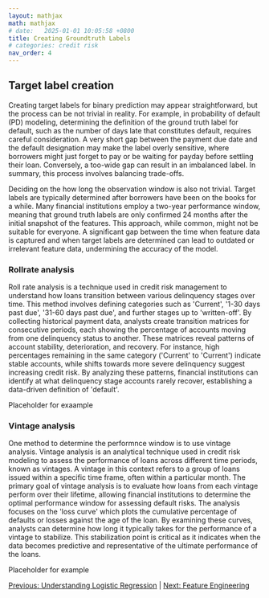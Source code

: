 ```yaml
---
layout: mathjax
math: mathjax
# date:   2025-01-01 10:05:58 +0800
title: Creating Groundtruth Labels
# categories: credit risk
nav_order: 4
---
```


## Target label creation
Creating target labels for binary prediction may appear straightforward, but the process can be not trivial in reality. For example, in probability of default (PD) modeling, determining the definition of the ground truth label for default, such as the number of days late that constitutes default, requires careful consideration. A very short gap between the payment due date and the default designation may make the label overly sensitive, where borrowers might just forget to pay or be waiting for payday before settling their loan. Conversely, a too-wide gap can result in an imbalanced label. In summary, this process involves balancing trade-offs.

Deciding on the how long the observation window is also not trivial. Target labels are typically determined after borrowers have been on the books for a while. Many financial institutions employ a two-year performance window, meaning that ground truth labels are only confirmed 24 months after the initial snapshot of the features. This approach, while common, might not be suitable for everyone. A significant gap between the time when feature data is captured and when target labels are determined can lead to outdated or irrelevant feature data, undermining the accuracy of the model. 

### Rollrate analysis
Roll rate analysis is a technique used in credit risk management to understand how loans transition between various delinquency stages over time. This method involves defining categories such as 'Current', '1-30 days past due', '31-60 days past due', and further stages up to 'written-off'. By collecting historical payment data, analysts create transition matrices for consecutive periods, each showing the percentage of accounts moving from one delinquency status to another. These matrices reveal patterns of account stability, deterioration, and recovery. For instance, high percentages remaining in the same category ('Current' to 'Current') indicate stable accounts, while shifts towards more severe delinquency suggest increasing credit risk. By analyzing these patterns, financial institutions can identify at what delinquency stage accounts rarely recover, establishing a data-driven definition of 'default'.

Placeholder for exaample

### Vintage analysis
One method to determine the performnce window is to use vintage analysis. Vintage analysis is an analytical technique used in credit risk modeling to assess the performance of loans across different time periods, known as vintages. A vintage in this context refers to a group of loans issued within a specific time frame, often within a particular month. The primary goal of vintage analysis is to evaluate how loans from each vintage perform over their lifetime, allowing financial institutions to determine the optimal performance window for assessing default risks. The analysis focuses on the 'loss curve' which plots the cumulative percentage of defaults or losses against the age of the loan. By examining these curves, analysts can determine how long it typically takes for the performance of a vintage to stabilize. This stabilization point is critical as it indicates when the data becomes predictive and representative of the ultimate performance of the loans.

Placeholder for example

[Previous: Understanding Logistic Regression](./logistic-regression-modelling.md) | [Next: Feature Engineering](./feature-engineering.md)